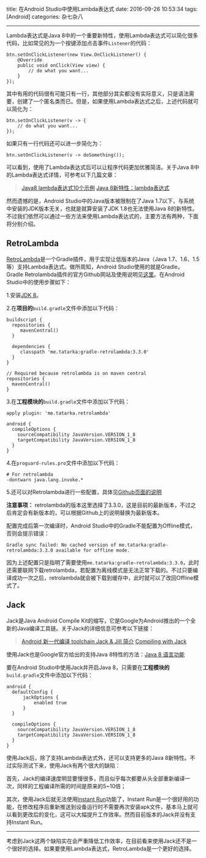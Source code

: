 title: 在Android Studio中使用Lambda表达式
date: 2016-09-26 10:53:34
tags: [Android]
categories: 杂七杂八

---

Lambda表达式是Java 8中的一个重要新特性，使用Lambda表达式可以简化很多代码，比如常见的为一个按键添加点击事件`Listener`的代码：

```
btn.setOnClickListener(new View.OnClickListener() {
    @Override
    public void onClick(View view) {
        // do what you want...
    }
});
```

其中有用的代码很有可能只有一行，其他部分其实都没有实际意义，只是语法需要，创建了一个匿名类而已。但是，如果使用Lambda表达式之后，上述代码就可以简化为：

```
btn.setOnClickListener(v -> {
    // do what you want...
});
```

<!--more-->

如果只有一行代码还可以进一步简化为：

```
btn.setOnClickListener(v -> doSomething());
```

可以看到，使用了Lambda表达式后可以让程序代码更加优雅简洁。关于Java 8中的Lambda表达式详情，可参考以下几篇文章：

> [Java8 lambda表达式10个示例](http://www.importnew.com/16436.html)
> [Java 8新特性：lambda表达式](http://www.liaoxuefeng.com/article/001411306573093ce6ebcdd67624db98acedb2a905c8ea4000)

然而遗憾的是，Android Studio中的Java版本被限制在了Java 1.7以下，与系统中安装的JDK版本无关，也就是就算安装了JDK 1.8也无法使用Java 8的新特性。不过我们依然可以通过一些方法来使用Lambda表达式的，主要方法有两种，下面将分别介绍。

## **RetroLambda** ##
[RetroLambda](https://github.com/orfjackal/retrolambda)是一个Gradle插件，用于实现让低版本的Java（Java 1.7、1.6、1.5等）支持Lambda表达式。做所周知，Android Studio使用的就是Gradle，Gradle Retrolambda插件的官方Github网站及使用说明见[这里](https://github.com/evant/gradle-retrolambda)。在Android Studio中的使用步骤如下：

1.安装[JDK 8](http://www.oracle.com/technetwork/java/javase/downloads/jdk8-downloads-2133151.html)。

2.在**项目的**`build.gradle`文件中添加以下代码：
```
buildscript {
  repositories {
     mavenCentral()
  }

  dependencies {
     classpath 'me.tatarka:gradle-retrolambda:3.3.0'
  }
}

// Required because retrolambda is on maven central
repositories {
  mavenCentral()
}
```

3.在**工程模块的**`build.gradle`文件中添加以下代码：
```
apply plugin: 'me.tatarka.retrolambda'

android {
  compileOptions {
    sourceCompatibility JavaVersion.VERSION_1_8
    targetCompatibility JavaVersion.VERSION_1_8
  }
}
```

4.在`proguard-rules.pro`文件中添加以下代码：
```
# For retrolambda  
-dontwarn java.lang.invoke.*  
```

5.还可以对Retrolambda进行一些配置，具体见[Github页面的说明](https://github.com/evant/gradle-retrolambda#configuration)

**注意事项：**
retrolambda的版本这里选择了3.3.0，这是目前的最新版本，不过之后肯定会有新版本的，可以根据Github上的说明替换为最新版本。

配置完成后第一次编译时，Android Studio中的Gradle不能配置为Offline模式，否则会提示错误：
```
Gradle sync failed: No cached version of me.tatarka:gradle-retrolambda:3.3.0 available for offline mode.
```

因为上述配置只是指明了需要使用`me.tatarka:gradle-retrolambda:3.3.0`，此时还需要联网下载retrolambda，若配置为离线模式是无法正常下载的。不过只要编译成功一次之后，retrolambda就会被下载到缓存中，此时就可以了改回Offline模式了。

## **Jack** ##
Jack是Java Android Compile Kit的缩写，它是Google为Android推出的一个全新的Java编译工具链。关于Jack的详细信息可参考以下链接：

> [Android 新一代编译 toolchain Jack & Jill 简介](http://taobaofed.org/blog/2016/05/05/new-compiler-for-android/)
> [Compiling with Jack](https://source.android.com/source/jack.html)

使用Jack也是Google官方给出的支持Java 8特性的方法：[Java 8 语言功能](https://developer.android.com/guide/platform/j8-jack.html#supported-features)

要在Android Studio中使用Jack并开启Java 8，只需要在**工程模块的**`build.gradle`文件中添加以下代码：

```
android {
  defaultConfig {
      jackOptions {
          enabled true
      }
  }

  compileOptions {
    sourceCompatibility JavaVersion.VERSION_1_8
    targetCompatibility JavaVersion.VERSION_1_8
  }
}
```

使用Jack后，除了支持Lambda表达式外，还可以支持更多的Java 8新特性。不过实际测试下来，使用Jack有两个很大的缺陷：

首先，Jack的编译速度明显要慢很多，而且似乎每次都要从头全部重新编译一次，同样的工程编译所需的时间是原来的5~10倍；

其次，使用Jack后就无法使用[Instant Run](https://developer.android.com/studio/run/index.html#instant-run)功能了，Instant Run是一个很好用的功能，在修改程序后重新推送到设备运行时不需要再次安装apk文件，基本马上就可以看到更改后的变化，这可以大幅提升工作效率。然而目前版本的Jack并没有支持Instant Run。

----------

考虑到Jack这两个缺陷实在会严重降低工作效率，在目前看来使用Jack还不是一个很好的选择。如果要使用Lambda表达式，RetroLambda是一个更好的选择。

